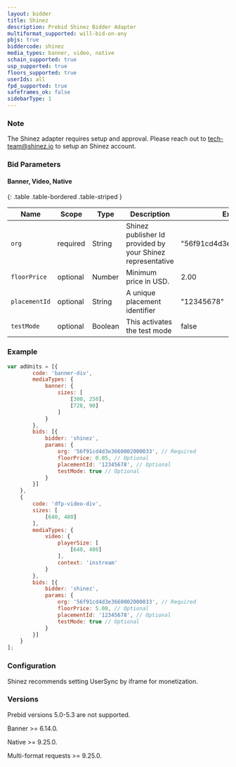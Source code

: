 ```yaml
---
layout: bidder
title: Shinez
description: Prebid Shinez Bidder Adapter
multiformat_supported: will-bid-on-any
pbjs: true
biddercode: shinez
media_types: banner, video, native
schain_supported: true
usp_supported: true
floors_supported: true
userIds: all
fpd_supported: true
safeframes_ok: false
sidebarType: 1
---
```


### Note

The Shinez adapter requires setup and approval. Please reach out to <tech-team@shinez.io> to setup an Shinez account.

### Bid Parameters

#### Banner, Video, Native

{: .table .table-bordered .table-striped }

| Name | Scope | Type | Description | Example
| ---- | ----- | ---- | ----------- | -------
| `org` | required | String |  Shinez publisher Id provided by your Shinez representative  | "56f91cd4d3e3660002000033"
| `floorPrice` | optional | Number |  Minimum price in USD.  | 2.00
| `placementId` | optional | String |  A unique placement identifier  | "12345678"
| `testMode` | optional | Boolean |  This activates the test mode  | false

### Example

```javascript
var adUnits = [{
        code: 'banner-div',
        mediaTypes: {
            banner: {
                sizes: [
                    [300, 250],
                    [728, 90]
                ]
            }
        },
        bids: [{
            bidder: 'shinez',
            params: {
                org: '56f91cd4d3e3660002000033', // Required
                floorPrice: 0.05, // Optional
                placementId: '12345678', // Optional
                testMode: true // Optional
            }
        }]
    },
    {
        code: 'dfp-video-div',
        sizes: [
            [640, 480]
        ],
        mediaTypes: {
            video: {
                playerSize: [
                    [640, 480]
                ],
                context: 'instream'
            }
        },
        bids: [{
            bidder: 'shinez',
            params: {
                org: '56f91cd4d3e3660002000033', // Required
                floorPrice: 5.00, // Optional
                placementId: '12345678', // Optional
                testMode: true // Optional
            }
        }]
    }
];
```

### Configuration

Shinez recommends setting UserSync by iframe for monetization.

### Versions

Prebid versions 5.0-5.3 are not supported.

Banner >= 6.14.0.

Native >= 9.25.0.

Multi-format requests >= 9.25.0.

